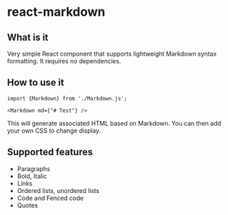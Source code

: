# react-markdown

## What is it

Very simple React component that supports lightweight Markdown syntax formatting. It requires no dependencies.

## How to use it

```
import {Markdown} from './Markdown.js';

<Markdown md={"# Test"} />
```

This will generate associated HTML based on Markdown. You can then add your own CSS to change display.

## Supported features

* Paragraphs
* Bold, Italic
* Links
* Ordered lists, unordered lists
* Code and Fenced code
* Quotes
